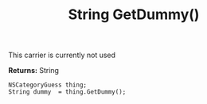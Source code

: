 ﻿---
uid: crmscript_ref_NSCategoryGuess_GetDummy
title: String GetDummy()
intellisense: NSCategoryGuess.GetDummy
keywords: NSCategoryGuess, GetDummy
so.topic: reference
---

This carrier is currently not used

**Returns:** String


```crmscript
NSCategoryGuess thing;
String dummy  = thing.GetDummy();
```


